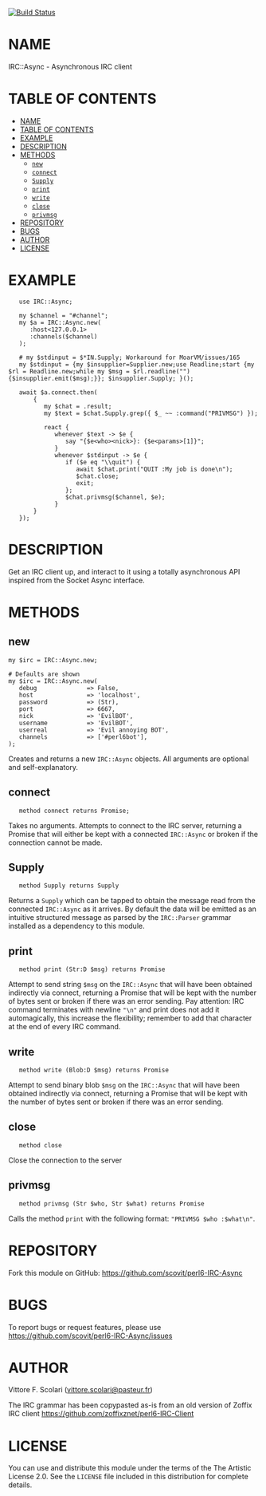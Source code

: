 [![Build Status](https://travis-ci.org/scovit/perl6-IRC-Async.svg)](https://travis-ci.org/scovit/perl6-IRC-Async)

# NAME

IRC::Async - Asynchronous IRC client

# TABLE OF CONTENTS
- [NAME](#name)
- [TABLE OF CONTENTS](#table-of-contents)
- [EXAMPLE](#example)
- [DESCRIPTION](#description)
- [METHODS](#methods)
    - [`new`](#new)
    - [`connect`](#connect)
    - [`Supply`](#supply)
    - [`print`](#print)
    - [`write`](#write)
    - [`close`](#close)
    - [`privmsg`](#privmsg)
- [REPOSITORY](#repository)
- [BUGS](#bugs)
- [AUTHOR](#author)
- [LICENSE](#license)

# EXAMPLE

```perl6
   use IRC::Async;

   my $channel = "#channel";
   my $a = IRC::Async.new(
      :host<127.0.0.1>
      :channels($channel)
   );

   # my $stdinput = $*IN.Supply; Workaround for MoarVM/issues/165
   my $stdinput = {my $insupplier=Supplier.new;use Readline;start {my $rl = Readline.new;while my $msg = $rl.readline("") {$insupplier.emit($msg);}}; $insupplier.Supply; }();

   await $a.connect.then(
       {
          my $chat = .result;
          my $text = $chat.Supply.grep({ $_ ~~ :command("PRIVMSG") });

          react {
             whenever $text -> $e {
                say "{$e<who><nick>}: {$e<params>[1]}";
             }
             whenever $stdinput -> $e {
                if ($e eq "\\quit") {
                   await $chat.print("QUIT :My job is done\n");
                   $chat.close;
                   exit;
                };
                $chat.privmsg($channel, $e);
             }
       }
   });

```

# DESCRIPTION

Get an IRC client up, and interact to it using a totally
asynchronous API inspired from the Socket Async interface.

# METHODS

## new

```perl6
my $irc = IRC::Async.new;
```

```perl6
# Defaults are shown
my $irc = IRC::Async.new(
   debug              => False,
   host               => 'localhost',
   password           => (Str),
   port               => 6667,
   nick               => 'EvilBOT',
   username           => 'EvilBOT',
   userreal           => 'Evil annoying BOT',
   channels           => ['#perl6bot'],
);
```

Creates and returns a new `IRC::Async` objects. All arguments are optional
and self-explanatory.

## connect

```perl6
   method connect returns Promise;
```

Takes no arguments. Attempts to connect to the IRC server, returning a
Promise that will either be kept with a connected `IRC::Async` or
broken if the connection cannot be made.

## Supply

```perl6
   method Supply returns Supply 
```

Returns a `Supply` which can be tapped to obtain the message read from
the connected `IRC::Async` as it arrives. By default the data will be
emitted as an intuitive structured message as parsed by the
`IRC::Parser` grammar installed as a dependency to this module.

## print

```perl6
   method print (Str:D $msg) returns Promise
```

Attempt to send string `$msg` on the `IRC::Async` that will have been
obtained indirectly via connect, returning a Promise that
will be kept with the number of bytes sent or broken if there was an
error sending. Pay attention: IRC command terminates
with newline `"\n"` and print does not add it automagically, this
increase the flexibility; remember to add that character at the end of
every IRC command.

## write

```perl6
   method write (Blob:D $msg) returns Promise
```

Attempt to send binary blob `$msg` on the `IRC::Async` that will have
been obtained indirectly via connect, returning a Promise
that will be kept with the number of bytes sent or broken if there was
an error sending.

## close

```perl6
   method close
```

Close the connection to the server

## privmsg

```perl6
   method privmsg (Str $who, Str $what) returns Promise
```

Calls the method `print` with the following format: `"PRIVMSG $who
:$what\n"`.

# REPOSITORY

Fork this module on GitHub:
https://github.com/scovit/perl6-IRC-Async

# BUGS

To report bugs or request features, please use
https://github.com/scovit/perl6-IRC-Async/issues

# AUTHOR

Vittore F. Scolari (vittore.scolari@pasteur.fr)

The IRC grammar has been copypasted as-is from an old version of
Zoffix IRC client
https://github.com/zoffixznet/perl6-IRC-Client

# LICENSE

You can use and distribute this module under the terms of the
The Artistic License 2.0. See the `LICENSE` file included in this
distribution for complete details.
